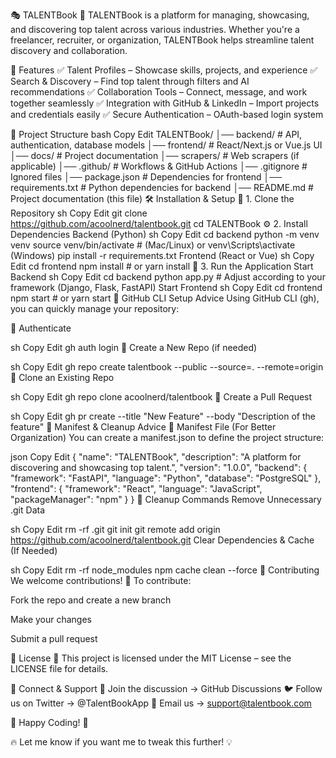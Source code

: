 🎭 TALENTBook
🚀 TALENTBook is a platform for managing, showcasing, and discovering top talent across various industries. Whether you're a freelancer, recruiter, or organization, TALENTBook helps streamline talent discovery and collaboration.


📌 Features
✅ Talent Profiles – Showcase skills, projects, and experience
✅ Search & Discovery – Find top talent through filters and AI recommendations
✅ Collaboration Tools – Connect, message, and work together seamlessly
✅ Integration with GitHub & LinkedIn – Import projects and credentials easily
✅ Secure Authentication – OAuth-based login system

📂 Project Structure
bash
Copy
Edit
TALENTBook/
│── backend/        # API, authentication, database models
│── frontend/       # React/Next.js or Vue.js UI
│── docs/           # Project documentation
│── scrapers/       # Web scrapers (if applicable)
│── .github/        # Workflows & GitHub Actions
│── .gitignore      # Ignored files
│── package.json    # Dependencies for frontend
│── requirements.txt # Python dependencies for backend
│── README.md       # Project documentation (this file)
🛠️ Installation & Setup
🚀 1. Clone the Repository
sh
Copy
Edit
git clone https://github.com/acoolnerd/talentbook.git
cd TALENTBook
⚙️ 2. Install Dependencies
Backend (Python)
sh
Copy
Edit
cd backend
python -m venv venv
source venv/bin/activate  # (Mac/Linux) or venv\Scripts\activate (Windows)
pip install -r requirements.txt
Frontend (React or Vue)
sh
Copy
Edit
cd frontend
npm install  # or yarn install
🏃 3. Run the Application
Start Backend
sh
Copy
Edit
cd backend
python app.py  # Adjust according to your framework (Django, Flask, FastAPI)
Start Frontend
sh
Copy
Edit
cd frontend
npm start  # or yarn start
🚀 GitHub CLI Setup Advice
Using GitHub CLI (gh), you can quickly manage your repository:

🔹 Authenticate

sh
Copy
Edit
gh auth login
🔹 Create a New Repo (if needed)

sh
Copy
Edit
gh repo create talentbook --public --source=. --remote=origin
🔹 Clone an Existing Repo

sh
Copy
Edit
gh repo clone acoolnerd/talentbook
🔹 Create a Pull Request

sh
Copy
Edit
gh pr create --title "New Feature" --body "Description of the feature"
📜 Manifest & Cleanup Advice
📁 Manifest File (For Better Organization)
You can create a manifest.json to define the project structure:

json
Copy
Edit
{
  "name": "TALENTBook",
  "description": "A platform for discovering and showcasing top talent.",
  "version": "1.0.0",
  "backend": {
    "framework": "FastAPI",
    "language": "Python",
    "database": "PostgreSQL"
  },
  "frontend": {
    "framework": "React",
    "language": "JavaScript",
    "packageManager": "npm"
  }
}
🧹 Cleanup Commands
Remove Unnecessary .git Data

sh
Copy
Edit
rm -rf .git
git init
git remote add origin https://github.com/acoolnerd/talentbook.git
Clear Dependencies & Cache (If Needed)

sh
Copy
Edit
rm -rf node_modules
npm cache clean --force
📌 Contributing
We welcome contributions! 🚀 To contribute:

Fork the repo and create a new branch

Make your changes

Submit a pull request

📄 License
📝 This project is licensed under the MIT License – see the LICENSE file for details.

🌟 Connect & Support
💬 Join the discussion → GitHub Discussions
🐦 Follow us on Twitter → @TalentBookApp
📧 Email us → support@talentbook.com

🚀 Happy Coding! 🚀

🔥 Let me know if you want me to tweak this further! 💡







